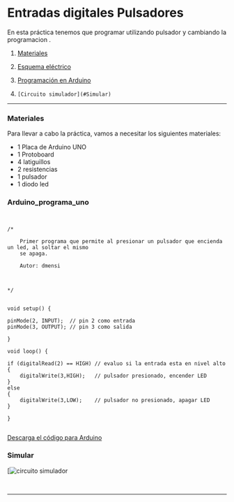 # Entradas digitales Pulsadores




En esta práctica tenemos que programar utilizando pulsador y cambiando la programacion .

1.	[Materiales](#materiales)
	
2.	[Esquema eléctrico](pulsadorledencendido_programa2.png)

3.	[Programación en Arduino](#Arduino_programa_uno )

4.     [Circuito simulador](#Simular)


***



### Materiales

Para llevar a cabo la práctica, vamos a necesitar los siguientes materiales:
- 1 Placa de Arduino UNO
- 1 Protoboard
- 4 latiguillos
- 2 resistencias
- 1 pulsador
- 1 diodo led






### Arduino_programa_uno 

```


/*
	
	Primer programa que permite al presionar un pulsador que encienda un led, al soltar el mismo
	se apaga.

	Autor: dmensi

      

*/


void setup() {

pinMode(2, INPUT);	// pin 2 como entrada 
pinMode(3, OUTPUT);	// pin 3 como salida 

} 

void loop() {

if (digitalRead(2) == HIGH)	// evaluo si la entrada esta en nivel alto
{ 
	digitalWrite(3,HIGH);	// pulsador presionado, encender LED
} 
else 
{ 
	digitalWrite(3,LOW); 	// pulsador no presionado, apagar LED
}
 
}


```


[Descarga el código para Arduino](Arduino/Capitulo3-Programa1.txt)

### Simular

[![circuito simulador ](https://www.tinkercad.com/things/k9RTlBlwo6B?sharecode=hYScllpfCzu0t4QKINiqQxygBKE9eoqV7HamNUPYfPA)



<br />
<hr>
<br />

